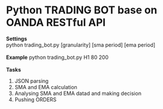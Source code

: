<h1>Python TRADING BOT base on OANDA RESTful API</h1>

<b>Settings</b>
<br>python trading_bot.py [granularity] [sma period] [ema period]
<br><br>
<b>Example</b>
python trading_bot.py H1 80 200
<br><br>
<b>Tasks</b>
<ol>
<li>JSON parsing</li>
<li>SMA and EMA calculation</li>
<li>Analysing SMA and EMA datad and making decision</li>
<li>Pushing ORDERS</li>	
</ol>

